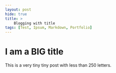 ```yaml
---
layout: post
hide: true
title: >
    Blogging with title
tags: [Test, Ipsum, Markdown, Portfolio]
---
```


# I am a BIG title

This is a very tiny tiny post with less than 250 letters.
